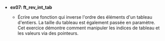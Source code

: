- **ex07: ft_rev_int_tab**

  - Écrire une fonction qui inverse l'ordre des éléments d'un tableau d'entiers. La taille du tableau est également passée en paramètre. Cet exercice démontre comment manipuler les indices de tableau et les valeurs via des pointeurs.
